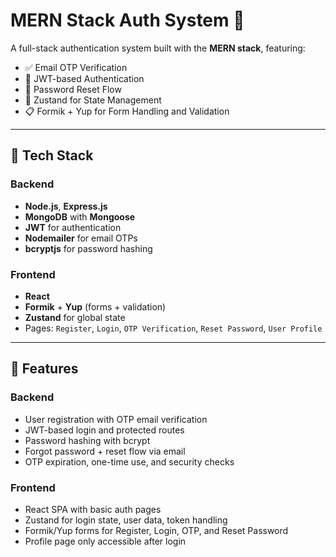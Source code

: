 # MERN Stack Auth System 🔐

A full-stack authentication system built with the **MERN stack**, featuring:

- ✅ Email OTP Verification
- 🔐 JWT-based Authentication
- 🔁 Password Reset Flow
- 🧠 Zustand for State Management
- 📋 Formik + Yup for Form Handling and Validation

---

## 🧱 Tech Stack

### Backend
- **Node.js**, **Express.js**
- **MongoDB** with **Mongoose**
- **JWT** for authentication
- **Nodemailer** for email OTPs
- **bcryptjs** for password hashing

### Frontend
- **React**
- **Formik** + **Yup** (forms + validation)
- **Zustand** for global state
- Pages: `Register`, `Login`, `OTP Verification`, `Reset Password`, `User Profile`

---

## 🔐 Features

### Backend
- User registration with OTP email verification
- JWT-based login and protected routes
- Password hashing with bcrypt
- Forgot password + reset flow via email
- OTP expiration, one-time use, and security checks

### Frontend
- React SPA with basic auth pages
- Zustand for login state, user data, token handling
- Formik/Yup forms for Register, Login, OTP, and Reset Password
- Profile page only accessible after login